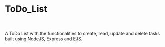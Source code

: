 # T o D o _ L i s t 
<br/><br/>
A ToDo List with the functionalities to create, read, update and delete tasks built using NodeJS, Express and EJS. 
